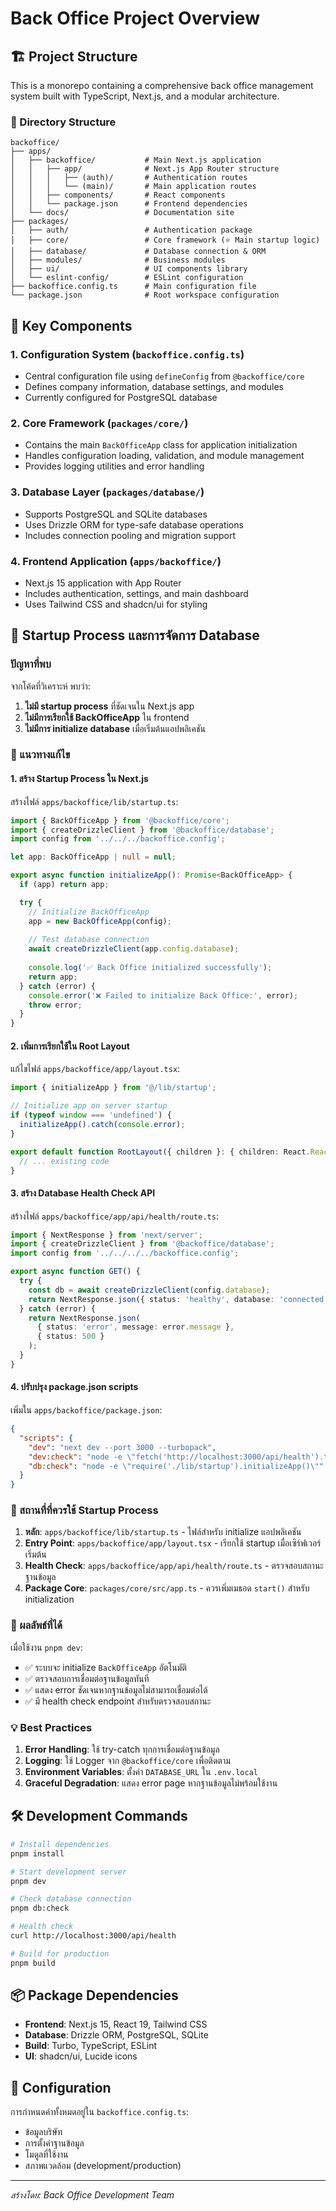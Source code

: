 # Back Office Project Overview

## 🏗️ Project Structure

This is a monorepo containing a comprehensive back office management system built with TypeScript, Next.js, and a modular architecture.

### 📂 Directory Structure

```
backoffice/
├── apps/
│   ├── backoffice/           # Main Next.js application
│   │   ├── app/              # Next.js App Router structure
│   │   │   ├── (auth)/       # Authentication routes
│   │   │   └── (main)/       # Main application routes
│   │   ├── components/       # React components
│   │   └── package.json      # Frontend dependencies
│   └── docs/                 # Documentation site
├── packages/
│   ├── auth/                 # Authentication package
│   ├── core/                 # Core framework (⭐ Main startup logic)
│   ├── database/             # Database connection & ORM
│   ├── modules/              # Business modules
│   ├── ui/                   # UI components library
│   └── eslint-config/        # ESLint configuration
├── backoffice.config.ts      # Main configuration file
└── package.json              # Root workspace configuration
```

## 🔧 Key Components

### 1. **Configuration System** (`backoffice.config.ts`)
- Central configuration file using `defineConfig` from `@backoffice/core`
- Defines company information, database settings, and modules
- Currently configured for PostgreSQL database

### 2. **Core Framework** (`packages/core/`)
- Contains the main `BackOfficeApp` class for application initialization
- Handles configuration loading, validation, and module management
- Provides logging utilities and error handling

### 3. **Database Layer** (`packages/database/`)
- Supports PostgreSQL and SQLite databases
- Uses Drizzle ORM for type-safe database operations
- Includes connection pooling and migration support

### 4. **Frontend Application** (`apps/backoffice/`)
- Next.js 15 application with App Router
- Includes authentication, settings, and main dashboard
- Uses Tailwind CSS and shadcn/ui for styling

## 🚀 Startup Process และการจัดการ Database

### ปัญหาที่พบ
จากโค้ดที่วิเคราะห์ พบว่า:
1. **ไม่มี startup process** ที่ชัดเจนใน Next.js app
2. **ไม่มีการเรียกใช้ BackOfficeApp** ใน frontend
3. **ไม่มีการ initialize database** เมื่อเริ่มต้นแอปพลิเคชัน

### 🔧 แนวทางแก้ไข

#### 1. **สร้าง Startup Process ใน Next.js**
สร้างไฟล์ `apps/backoffice/lib/startup.ts`:

```typescript
import { BackOfficeApp } from '@backoffice/core';
import { createDrizzleClient } from '@backoffice/database';
import config from '../../../backoffice.config';

let app: BackOfficeApp | null = null;

export async function initializeApp(): Promise<BackOfficeApp> {
  if (app) return app;

  try {
    // Initialize BackOfficeApp
    app = new BackOfficeApp(config);
    
    // Test database connection
    await createDrizzleClient(app.config.database);
    
    console.log('✅ Back Office initialized successfully');
    return app;
  } catch (error) {
    console.error('❌ Failed to initialize Back Office:', error);
    throw error;
  }
}
```

#### 2. **เพิ่มการเรียกใช้ใน Root Layout**
แก้ไขไฟล์ `apps/backoffice/app/layout.tsx`:

```typescript
import { initializeApp } from '@/lib/startup';

// Initialize app on server startup
if (typeof window === 'undefined') {
  initializeApp().catch(console.error);
}

export default function RootLayout({ children }: { children: React.ReactNode }) {
  // ... existing code
}
```

#### 3. **สร้าง Database Health Check API**
สร้างไฟล์ `apps/backoffice/app/api/health/route.ts`:

```typescript
import { NextResponse } from 'next/server';
import { createDrizzleClient } from '@backoffice/database';
import config from '../../../../backoffice.config';

export async function GET() {
  try {
    const db = await createDrizzleClient(config.database);
    return NextResponse.json({ status: 'healthy', database: 'connected' });
  } catch (error) {
    return NextResponse.json(
      { status: 'error', message: error.message },
      { status: 500 }
    );
  }
}
```

#### 4. **ปรับปรุง package.json scripts**
เพิ่มใน `apps/backoffice/package.json`:

```json
{
  "scripts": {
    "dev": "next dev --port 3000 --turbopack",
    "dev:check": "node -e \"fetch('http://localhost:3000/api/health').then(r=>r.json()).then(console.log)\"",
    "db:check": "node -e \"require('./lib/startup').initializeApp()\""
  }
}
```

### 📍 สถานที่ที่ควรใช้ Startup Process

1. **หลัก**: `apps/backoffice/lib/startup.ts` - ไฟล์สำหรับ initialize แอปพลิเคชัน
2. **Entry Point**: `apps/backoffice/app/layout.tsx` - เรียกใช้ startup เมื่อเซิร์ฟเวอร์เริ่มต้น
3. **Health Check**: `apps/backoffice/app/api/health/route.ts` - ตรวจสอบสถานะฐานข้อมูล
4. **Package Core**: `packages/core/src/app.ts` - ควรเพิ่มเมธอด `start()` สำหรับ initialization

### 🎯 ผลลัพธ์ที่ได้

เมื่อใช้งาน `pnpm dev`:
- ✅ ระบบจะ initialize `BackOfficeApp` อัตโนมัติ
- ✅ ตรวจสอบการเชื่อมต่อฐานข้อมูลทันที
- ✅ แสดง error ชัดเจนหากฐานข้อมูลไม่สามารถเชื่อมต่อได้
- ✅ มี health check endpoint สำหรับตรวจสอบสถานะ

### 💡 Best Practices

1. **Error Handling**: ใช้ try-catch ทุกการเชื่อมต่อฐานข้อมูล
2. **Logging**: ใช้ Logger จาก `@backoffice/core` เพื่อติดตาม
3. **Environment Variables**: ตั้งค่า `DATABASE_URL` ใน `.env.local`
4. **Graceful Degradation**: แสดง error page หากฐานข้อมูลไม่พร้อมใช้งาน

## 🛠️ Development Commands

```bash
# Install dependencies
pnpm install

# Start development server
pnpm dev

# Check database connection
pnpm db:check

# Health check
curl http://localhost:3000/api/health

# Build for production
pnpm build
```

## 📦 Package Dependencies

- **Frontend**: Next.js 15, React 19, Tailwind CSS
- **Database**: Drizzle ORM, PostgreSQL, SQLite
- **Build**: Turbo, TypeScript, ESLint
- **UI**: shadcn/ui, Lucide icons

## 🔐 Configuration

การกำหนดค่าทั้งหมดอยู่ใน `backoffice.config.ts`:
- ข้อมูลบริษัท
- การตั้งค่าฐานข้อมูล  
- โมดูลที่ใช้งาน
- สภาพแวดล้อม (development/production)

---

*สร้างโดย: Back Office Development Team* 